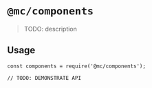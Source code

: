 # `@mc/components`

> TODO: description

## Usage

```
const components = require('@mc/components');

// TODO: DEMONSTRATE API
```

